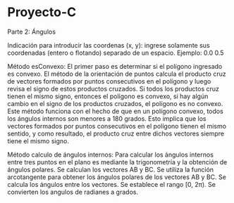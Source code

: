# Proyecto-C

Parte 2: Ángulos

Indicación para introducir las coordenas (x, y): ingrese solamente sus coordenadas (entero o flotando) separado de un espacio. 
Ejemplo: 0.0 0.5


Método esConvexo: 
El primer paso es determinar si el polígono ingresado es convexo. El método de la orientación de puntos calcula el producto cruz de vectores formados por puntos consecutivos en el polígono y luego revisa el signo de estos productos cruzados. Si todos los productos cruz tienen el mismo signo, entonces el polígono es convexo, si hay algún cambio en el signo de los productos cruzados, el polígono es no convexo. Este método funciona con el hecho de que en un polígono convexo, todos los ángulos internos son menores a 180 grados. Esto implica que los vectores formados por puntos consecutivos en el polígono tienen el mismo sentido, y como resultado, el producto cruz entre dichos vectores siempre tiene el mismo signo.


Método calculo de ángulos internos:
Para calcular los ángulos internos entre tres puntos en el plano es mediante la trigonometría y la obtención de ángulos polares. 
Se calculan los vectores AB y BC.
Se utiliza la función arcotangente para obtener los ángulos polares de los vectores AB y BC.
Se calcula los ángulos entre los vectores.
Se establece el rango [0, 2π). 
Se convierten los angulos de radianes a grados.
